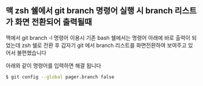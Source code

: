 ## 맥 zsh 쉘에서 git branch 명령어 실행 시 branch 리스트가 화면 전환되어 출력될때

맥에서 git branch -l 명령어 이용시 기존 bash 쉘에서는 명령어 아래에 바로 출력이 되었는데 zsh 쉘로 전환 후 갑자기 git 에서 branch 리스트를 화면전환하여 보여주고 있어서 불편했습니다

아래와 같이 명령어를 입력하면 해결 됩니다

```bash
$ git config --global pager.branch false
```

